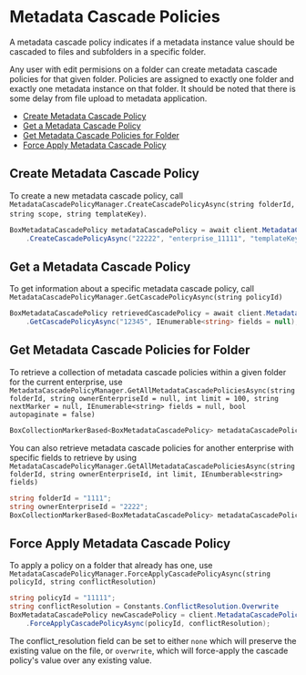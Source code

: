 Metadata Cascade Policies
=========================

A metadata cascade policy indicates if a metadata instance value should be cascaded to files and subfolders in a 
specific folder.

Any user with edit permisions on a folder can create metadata cascade policies for that given folder. Policies are 
assigned to exactly one folder and exactly one metadata instance on that folder. It should be noted that there is some 
delay from file upload to metadata application.

<!-- START doctoc generated TOC please keep comment here to allow auto update -->
<!-- DON'T EDIT THIS SECTION, INSTEAD RE-RUN doctoc TO UPDATE -->


- [Create Metadata Cascade Policy](#create-metadata-cascade-policy)
- [Get a Metadata Cascade Policy](#get-a-metadata-cascade-policy)
- [Get Metadata Cascade Policies for Folder](#get-metadata-cascade-policies-for-folder)
- [Force Apply Metadata Cascade Policy](#force-apply-metadata-cascade-policy)

<!-- END doctoc generated TOC please keep comment here to allow auto update -->

Create Metadata Cascade Policy
------------------------------

To create a new metadata cascade policy, call
`MetadataCascadePolicyManager.CreateCascadePolicyAsync(string folderId, string scope, string templateKey)`.

<!-- sample post_metadata_cascade_policies -->
```c#
BoxMetadataCascadePolicy metadataCascadePolicy = await client.MetadataCascadePolicyManager
    .CreateCascadePolicyAsync("22222", "enterprise_11111", "templateKey");
```

Get a Metadata Cascade Policy
-----------------------------

To get information about a specific metadata cascade policy, call
`MetadataCascadePolicyManager.GetCascadePolicyAsync(string policyId)`

<!-- sample get_metadata_cascade_policies_id -->
```c#
BoxMetadataCascadePolicy retrievedCascadePolicy = await client.MetadataCascadePolicyManager
    .GetCascadePolicyAsync("12345", IEnumerable<string> fields = null);
```

Get Metadata Cascade Policies for Folder
----------------------------------------

To retrieve a collection of metadata cascade policies within a given folder for the current enterprise, use
`MetadataCascadePolicyManager.GetAllMetadataCascadePoliciesAsync(string folderId, string ownerEnterpriseId = null, int limit = 100, string nextMarker = null, IEnumerable<string> fields = null, bool autopaginate = false)`

<!-- sample get_metadata_cascade_policies -->
```c#
BoxCollectionMarkerBased<BoxMetadataCascadePolicy> metadataCascadePolicies = await client.MetadataCascadePolicyManager.GetAllMetadataCascadePoliciesAsync("12345");
```

You can also retrieve metadata cascade policies for another enterprise with specific fields to retrieve by using
`MetadataCascadePolicyManager.GetAllMetadataCascadePoliciesAsync(string folderId, string ownerEnterpriseId, int limit, IEnumberable<string> fields)`

```c#
string folderId = "1111";
string ownerEnterpriseId = "2222";
BoxCollectionMarkerBased<BoxMetadataCascadePolicy> metadataCascadePolicies = await client.MetadataCascadePolicyManager.GetAllMetadataCascadePoliciesAsync(folderId, ownerEnterpriseId);
```

Force Apply Metadata Cascade Policy
-----------------------------------

To apply a policy on a folder that already has one, use
`MetadataCascadePolicyManager.ForceApplyCascadePolicyAsync(string policyId, string conflictResolution)`

<!-- sample post_metadata_cascade_policies_id_apply -->
```c#
string policyId = "11111";
string conflictResolution = Constants.ConflictResolution.Overwrite
BoxMetadataCascadePolicy newCascadePolicy = client.MetadataCascadePolicyManager
    .ForceApplyCascadePolicyAsync(policyId, conflictResolution);
```

The conflict_resolution field can be set to either `none` which will preserve the existing value on the file, or 
`overwrite`, which will force-apply the cascade policy's value over any existing value. 
